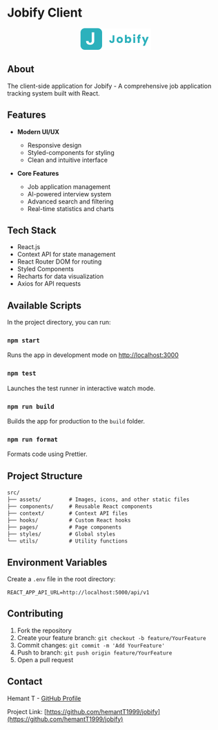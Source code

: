 # Jobify Client

<div align="center">
<img src="./src/assets/images/logo.svg" alt="Logo" height="50">
</div>

## About

The client-side application for Jobify - A comprehensive job application tracking system built with React.

## Features

- **Modern UI/UX**

  - Responsive design
  - Styled-components for styling
  - Clean and intuitive interface

- **Core Features**
  - Job application management
  - AI-powered interview system
  - Advanced search and filtering
  - Real-time statistics and charts

## Tech Stack

- React.js
- Context API for state management
- React Router DOM for routing
- Styled Components
- Recharts for data visualization
- Axios for API requests

## Available Scripts

In the project directory, you can run:

### `npm start`

Runs the app in development mode on [http://localhost:3000](http://localhost:3000)

### `npm test`

Launches the test runner in interactive watch mode.

### `npm run build`

Builds the app for production to the `build` folder.

### `npm run format`

Formats code using Prettier.

## Project Structure

```
src/
├── assets/         # Images, icons, and other static files
├── components/     # Reusable React components
├── context/        # Context API files
├── hooks/          # Custom React hooks
├── pages/          # Page components
├── styles/         # Global styles
└── utils/          # Utility functions
```

## Environment Variables

Create a `.env` file in the root directory:

```env
REACT_APP_API_URL=http://localhost:5000/api/v1
```

## Contributing

1. Fork the repository
2. Create your feature branch: `git checkout -b feature/YourFeature`
3. Commit changes: `git commit -m 'Add YourFeature'`
4. Push to branch: `git push origin feature/YourFeature`
5. Open a pull request

## Contact

Hemant T - [GitHub Profile](https://github.com/hemantT1999)

Project Link: [https://github.com/hemantT1999/jobify](https://github.com/hemantT1999/jobify)
